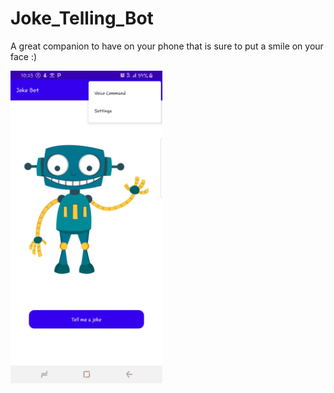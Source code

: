 # Joke_Telling_Bot
A great companion to have on your phone that is sure to put a smile on your face :)


<img src="Screenshot_20211005-222358_Joke Bot.jpg" height=500/>
